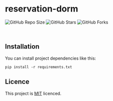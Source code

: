 # reservation-dorm
![GitHub Repo Size](https://img.shields.io/github/repo-size/Mhadi-1382/reservation-dorm)
![GitHub Stars](https://img.shields.io/github/stars/Mhadi-1382/reservation-dorm)
![GitHub Forks](https://img.shields.io/github/forks/Mhadi-1382/reservation-dorm)

<br />

## Installation
You can install project dependencies like this:
```
pip install -r requirements.txt
```

## Licence
This project is <a href="https://github.com/Mhadi-1382/reservation-dorm/blob/main/LICENSE">MIT<a/> licenced.
